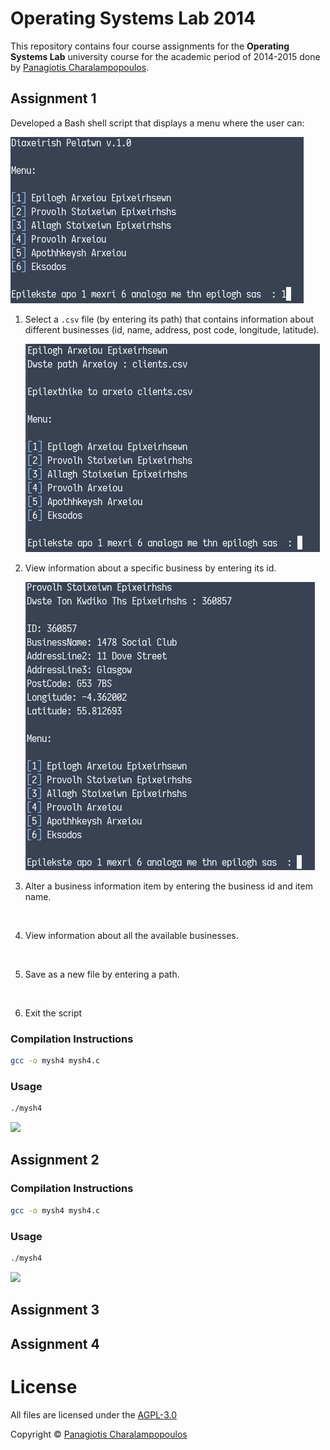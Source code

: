 # Operating Systems Lab 2014
This repository contains four course assignments for the **Operating Systems Lab** university course for the
academic period of 2014-2015 done by <a href="https://github.com/PARVD0XSVPR3ME">Panagiotis Charalampopoulos</a>.

## Assignment 1

Developed a Bash shell script that displays a menu where the user can:

![](img/2022.01.30-17.22.45.screenshot.png)

1. Select a `.csv` file (by entering its path) that contains information about different businesses (id, name, address, post code,
   longitude, latitude).

   ![](img/2022.01.30-17.23.27.screenshot.png)

2. View information about a specific business by entering its id.

   ![](img/2022.01.30-17.25.13.screenshot.png)
3. Alter a business information item by entering the business id and item name.

   ![]()
4. View information about all the available businesses.

   ![]()
5. Save as a new file by entering a path.

   ![]()
6. Exit the script

### Compilation Instructions

```bash
gcc -o mysh4 mysh4.c
```


### Usage

```bash
./mysh4
```

![](screenshots/assignment1.png)
## Assignment 2
### Compilation Instructions

```bash
gcc -o mysh4 mysh4.c
```

### Usage

```bash
./mysh4
```

![](screenshots/assignment1.png)
## Assignment 3
## Assignment 4

# License
All files are licensed under the  [AGPL-3.0](https://www.gnu.org/licenses/agpl-3.0.en.html)

Copyright © <a href="https://github.com/PARVD0XSVPR3ME">Panagiotis Charalampopoulos</a>
